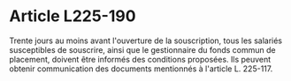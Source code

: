 # Article L225-190

Trente jours au moins avant l'ouverture de la souscription, tous les salariés susceptibles de souscrire, ainsi que le gestionnaire du fonds commun de placement, doivent être informés des conditions proposées. Ils peuvent obtenir communication des documents mentionnés à l'article L. 225-117.